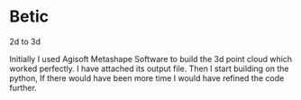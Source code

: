 # Betic
2d to 3d 

Initially I used Agisoft Metashape Software to build the 3d point cloud which worked perfectly. I have attached its output file.
Then I start building on the python, If there would have been more time I would have refined the code further.

